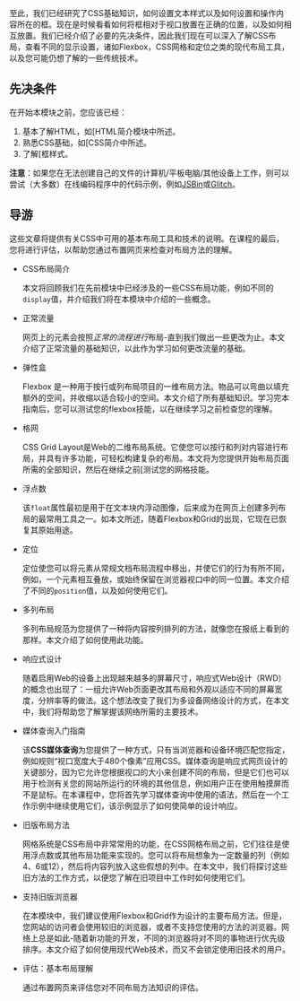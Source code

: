 至此，我们已经研究了CSS基础知识，如何设置文本样式以及如何设置和操作内容所在的框。现在是时候看看如何将框相对于视口放置在正确的位置，以及如何相互放置。我们已经介绍了必要的先决条件，因此我们现在可以深入了解CSS布局，查看不同的显示设置，诸如Flexbox，CSS网格和定位之类的现代布局工具，以及您可能仍想了解的一些传统技术。

## 先决条件

在开始本模块之前，您应该已经：

1. 基本了解HTML，如[HTML简介模块中所述。
2. 熟悉CSS基础，如[CSS简介中所述。
3. 了解[框样式。

**注意**：如果您在无法创建自己的文件的计算机/平板电脑/其他设备上工作，则可以尝试（大多数）在线编码程序中的代码示例，例如[JSBin](http://jsbin.com/)或[Glitch](https://glitch.com/)。

## 导游

这些文章将提供有关CSS中可用的基本布局工具和技术的说明。在课程的最后，您将进行评估，以帮助您通过布置网页来检查对布局方法的理解。

- CSS布局简介 

  本文将回顾我们在先前模块中已经涉及的一些CSS布局功能，例如不同的`display`值，并介绍我们将在本模块中介绍的一些概念。

- 正常流量 

  网页上的元素会按照*正常的流程进行*布局-直到我们做出一些更改为止。本文介绍了正常流量的基础知识，以此作为学习如何更改流量的基础。

- 弹性盒 

  Flexbox 是一种用于按行或列布局项目的一维布局方法。物品可以弯曲以填充额外的空间，并收缩以适合较小的空间。本文介绍了所有基础知识。学习完本指南后，您可以测试您的flexbox技能，以在继续学习之前检查您的理解。

- 格网 

  CSS Grid Layout是Web的二维布局系统。它使您可以按行和列对内容进行布局，并具有许多功能，可轻松构建复杂的布局。本文将为您提供开始布局页面所需的全部知识，然后在继续之前[测试您的网格技能。

- 浮点数 

  该`float`属性最初是用于在文本块内浮动图像，后来成为在网页上创建多列布局的最常用工具之一。如本文所述，随着Flexbox和Grid的出现，它现在已恢复其原始用途。

- 定位 

  定位使您可以将元素从常规文档布局流程中移出，并使它们的行为有所不同，例如，一个元素相互叠放，或始终保留在浏览器视口中的同一位置。本文介绍了不同的`position`值，以及如何使用它们。

- 多列布局 

  多列布局规范为您提供了一种将内容按列排列的方法，就像您在报纸上看到的那样。本文介绍了如何使用此功能。

- 响应式设计 

  随着启用Web的设备上出现越来越多的屏幕尺寸，响应式Web设计（RWD）的概念也出现了：一组允许Web页面更改其布局和外观以适应不同的屏幕宽度，分辨率等的做法。这个想法改变了我们为多设备网络设计的方式，在本文中，我们将帮助您了解掌握该网络所需的主要技术。

- 媒体查询入门指南 

  该**CSS媒体查询**为您提供了一种方式，只有当浏览器和设备环境匹配您指定，例如规则“视口宽度大于480个像素”应用CSS。媒体查询是响应式网页设计的关键部分，因为它允许您根据视口的大小来创建不同的布局，但是它们也可以用于检测有关您的网站所运行的环境的其他信息，例如用户正在使用触摸屏而不是鼠标。在本课程中，您将首先学习媒体查询中使用的语法，然后在一个工作示例中继续使用它们，该示例显示了如何使简单的设计响应。

- 旧版布局方法 

  网格系统是CSS布局中非常常用的功能，在CSS网格布局之前，它们往往是使用浮点数或其他布局功能来实现的。您可以将布局想象为一定数量的列（例如4、6或12），然后将内容列放入这些假想的列中。在本文中，我们将探讨这些旧方法的工作方式，以便您了解在旧项目中工作时如何使用它们。

- 支持旧版浏览器 

  在本模块中，我们建议使用Flexbox和Grid作为设计的主要布局方法。但是，您网站的访问者会使用较旧的浏览器，或者不支持您使用的方法的浏览器。网络上总是如此-随着新功能的开发，不同的浏览器将对不同的事物进行优先级排序。本文介绍了如何使用现代Web技术，而又不会锁定使用旧技术的用户。

- 评估：基本布局理解 

  通过布置网页来评估您对不同布局方法知识的评估。